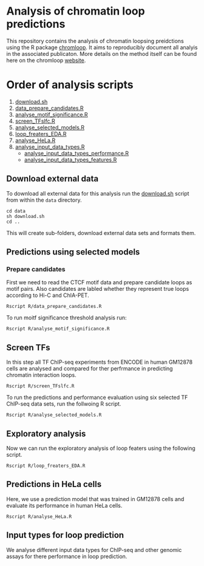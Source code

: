 # Analysis of chromatin loop predictions

This repository contains the analysis of chromatin loopsing preidctions using 
the R package [chromloop](https://github.com/ibn-salem/chromloop). 
It aims to reproducibly document all analyis in the associated publicaton. 
More details on the method itself can be found here on the chromloop 
[website](https://ibn-salem.github.io/chromloop/).


# Order of analysis scripts
1. [download.sh](download.sh)
1. [data_prepare_candidates.R](R/data_prepare_candidates.R)
1. [analyse_motif_significance.R](R/analyse_motif_significance.R)
1. [screen_TFslfc.R](R/screen_TFslfc.R)
1. [analyse_selected_models.R](R/analyse_selected_models.R)
1. [loop_freaters_EDA.R](R/loop_freaters_EDA.R)
1. [analyse_HeLa.R](R/analyse_HeLa.R)
1. [analyse_input_data_types.R](R/analyse_input_data_types.R)
    - [analyse_input_data_types_performance.R](R/analyse_input_data_performance_types.R)
    - [analyse_input_data_types_features.R](R/analyse_input_data_features.R)


## Download external data

To download all external data for this analysis run the [download.sh](download.sh) script
from within the `data` directory.
```
cd data
sh download.sh
cd ..
```
This will create sub-folders, download external data sets and formats them.

## Predictions using selected models

### Prepare candidates
First we need to read the CTCF motif data and prepare candidate loops as motif pairs. 
Also candidates are labled whether they represent true loops according to Hi-C and ChIA-PET.
```
Rscript R/data_prepare_candidates.R
```

To run moitf significance threshold analysis run:
```
Rscript R/analyse_motif_significance.R
```

## Screen TFs
In this step all TF ChIP-seq experiments from ENCODE in human GM12878 cells are analysed and compared for ther perfrmance in predicting chromatin interaction loops. 
```
Rscript R/screen_TFslfc.R
```

To run the predictions and performance evaluation using six selected TF ChIP-seq data sets, run the follwoing R script. 
```
Rscript R/analyse_selected_models.R
```

## Exploratory analysis
Now we can run the exploratory analysis of loop featers using the following script.
```
Rscript R/loop_freaters_EDA.R
```

## Predictions in HeLa cells
Here, we use a prediction model that was trained in GM12878 cells and evaluate its performance in human HeLa cells.
```
Rscript R/analyse_HeLa.R
```

## Input types for loop prediction
We analyse different input data types for ChIP-seq and other genomic assays for there performance in loop prediction.


